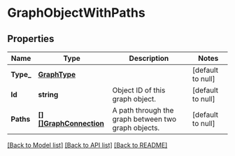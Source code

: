 # GraphObjectWithPaths

## Properties
Name | Type | Description | Notes
------------ | ------------- | ------------- | -------------
**Type_** | [**GraphType**](GraphType.md) |  | [default to null]
**Id** | **string** | Object ID of this graph object. | [default to null]
**Paths** | [**[][]GraphConnection**](array.md) | A path through the graph between two graph objects. | [default to null]

[[Back to Model list]](../README.md#documentation-for-models) [[Back to API list]](../README.md#documentation-for-api-endpoints) [[Back to README]](../README.md)


